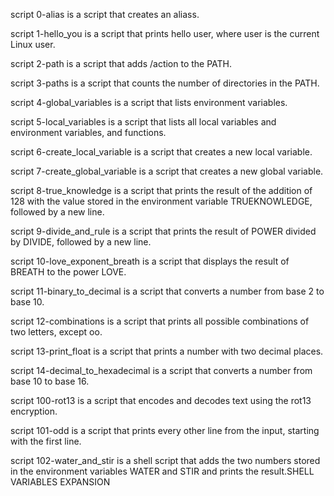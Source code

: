 script 0-alias is a script that creates an aliass.

script 1-hello_you is a script that prints hello user, where user is the current Linux user.

script 2-path is a script that adds /action to the PATH. 

script 3-paths is a script that counts the number of directories in the PATH.

script 4-global_variables is a script that lists environment variables.

script 5-local_variables is a script that lists all local variables and environment variables, and functions.

script 6-create_local_variable is a script that creates a new local variable.

script 7-create_global_variable is a script that creates a new global variable.

script 8-true_knowledge is a script that prints the result of the addition of 128 with the value stored in the environment variable TRUEKNOWLEDGE, followed by a new line.

script 9-divide_and_rule is a script that prints the result of POWER divided by DIVIDE, followed by a new line.

script 10-love_exponent_breath is a script that displays the result of BREATH to the power LOVE.

script 11-binary_to_decimal is a script that converts a number from base 2 to base 10.

script 12-combinations is a script that prints all possible combinations of two letters, except oo.

script 13-print_float is a script that prints a number with two decimal places.

script 14-decimal_to_hexadecimal is a script that converts a number from base 10 to base 16.

script 100-rot13 is a script that encodes and decodes text using the rot13 encryption.

script 101-odd is a script that prints every other line from the input, starting with the first line.

script 102-water_and_stir is a shell script that adds the two numbers stored in the environment variables WATER and STIR and prints the result.SHELL VARIABLES EXPANSION
